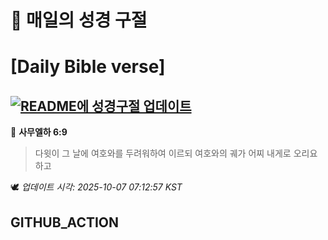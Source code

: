# 🙏 매일의 성경 구절
# [Daily Bible verse]
## [![README에 성경구절 업데이트](https://github.com/DONGSUKA/first_test/actions/workflows/update-readme-bible.yml/badge.svg)](https://github.com/DONGSUKA/first_test/actions/workflows/update-readme-bible.yml)
<!-- START_BIBLE_VERSE -->
📖 **사무엘하 6:9**
> 다윗이 그 날에 여호와를 두려워하여 이르되 여호와의 궤가 어찌 내게로 오리요 하고

🕊️ _업데이트 시각: 2025-10-07 07:12:57 KST_
  <!-- END_BIBLE_VERSE -->
## GITHUB_ACTION
